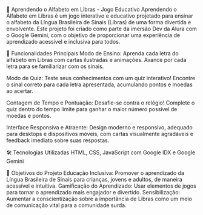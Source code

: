 🧩 Aprendendo o Alfabeto em Libras - Jogo Educativo
Aprendendo o Alfabeto em Libras é um jogo interativo e educativo projetado para ensinar o alfabeto da Língua Brasileira de Sinais (Libras) de uma forma divertida e envolvente. Este projeto foi criado como parte da imersão Dev da Alura com o Google Gemini, com o objetivo de proporcionar uma experiência de aprendizado acessível e inclusiva para todos.


🚀 Funcionalidades Principais
Modo de Ensino: Aprenda cada letra do alfabeto em Libras com cartas ilustradas e animações. Avance por cada letra para se familiarizar com os sinais.

Modo de Quiz: Teste seus conhecimentos com um quiz interativo! Encontre o sinal correto para cada letra apresentada, acumulando pontos e moedas ao acertar.

Contagem de Tempo e Pontuação: Desafie-se contra o relógio! Complete o quiz dentro do tempo limite para ganhar o maior número possível de moedas e pontos.

Interface Responsiva e Atraente: Design moderno e responsivo, adequado para desktops e dispositivos móveis, com cartas visualmente agradáveis e feedback imediato sobre suas respostas.

🛠️ Tecnologias Utilizadas
HTML, CSS, JavaScript com Google IDX e Google Gemini

🎯 Objetivos do Projeto
Educação Inclusiva: Promover o aprendizado da Língua Brasileira de Sinais para crianças, jovens e adultos, de maneira acessível e intuitiva.
Gamificação do Aprendizado: Usar elementos de jogos para tornar o aprendizado mais engajador e divertido.
Sensibilização: Aumentar a conscientização sobre a importância de Libras como um meio de comunicação vital para a comunidade surda.
